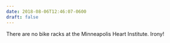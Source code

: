 ```yaml
---
date: 2018-08-06T12:46:07-0600
draft: false
---
```


There are no bike racks at the Minneapolis Heart Institute. Irony!

